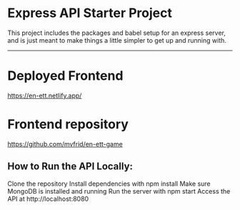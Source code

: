 # Express API Starter Project

This project includes the packages and babel setup for an express server, and is just meant to make things a little simpler to get up and running with.

---- 

# Deployed Frontend
https://en-ett.netlify.app/

# Frontend repository
https://github.com/mvfrid/en-ett-game

## How to Run the API Locally:
Clone the repository
Install dependencies with npm install
Make sure MongoDB is installed and running
Run the server with npm start
Access the API at http://localhost:8080